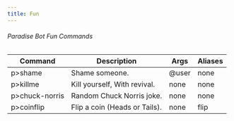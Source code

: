 ```yaml
---
title: Fun
---
```


###### Paradise Bot Fun Commands
| Command      | Description | Args | Aliases
|--------------|----------|--------------| --------------|
p>shame | Shame someone. | @user | none
p>killme | Kill yourself, With revival. | none | none
p>chuck-norris | Random Chuck Norris joke. | none | none
p>coinflip | Flip a coin (Heads or Tails). | none | flip

